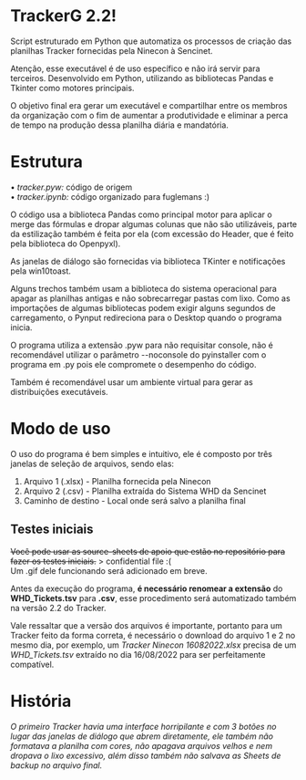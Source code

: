 # TrackerG 2.2!

Script estruturado em Python que automatiza os processos de criação das planilhas Tracker fornecidas pela Ninecon à Sencinet.

Atenção, esse executável é de uso específico e não irá servir para terceiros.
Desenvolvido em Python, utilizando as bibliotecas Pandas e Tkinter como motores principais.

O objetivo final era gerar um executável e compartilhar entre os membros da organização com o fim de aumentar a produtividade e eliminar a perca de tempo na produção dessa planilha diária e mandatória.

# Estrutura

• *tracker.pyw:* código de origem<br>
• *tracker.ipynb:* código organizado para fuglemans :)

O código usa a biblioteca Pandas como principal motor para aplicar o merge das fórmulas e dropar algumas colunas que não são utilizáveis, parte da estilização também é feita por ela (com excessão do Header, que é feito pela biblioteca do Openpyxl).

As janelas de diálogo são fornecidas via biblioteca TKinter e notificações pela win10toast.

Alguns trechos também usam a biblioteca do sistema operacional para apagar as planilhas antigas e não sobrecarregar pastas com lixo. 
Como as importações de algumas bibliotecas podem exigir alguns segundos de carregamento, o Pynput redireciona para o Desktop quando o programa inicia.

O programa utiliza a extensão .pyw para não requisitar console, não é recomendável utilizar o parâmetro --noconsole do pyinstaller com o programa em .py pois ele compromete o desempenho do código.

Também é recomendável usar um ambiente virtual para gerar as distribuições executáveis.

# Modo de uso

O uso do programa é bem simples e intuitivo, ele é composto por três janelas de seleção de arquivos, sendo elas:

1. Arquivo 1 (.xlsx) - Planilha fornecida pela Ninecon
2. Arquivo 2 (.csv) - Planilha extraída do Sistema WHD da Sencinet
3. Caminho de destino - Local onde será salvo a planilha final

## Testes iniciais
~~Você pode usar as source-sheets de apoio que estão no repositório para fazer os testes iniciais.~~ > confidential file :( <br>
Um .gif dele funcionando será adicionado em breve.


Antes da execução do programa, <strong>é necessário renomear a extensão</strong> do <strong>WHD_Tickets.tsv</strong> para <strong>.csv</strong>, esse procedimento será automatizado também na versão 2.2 do Tracker.

Vale ressaltar que a versão dos arquivos é importante, portanto para um Tracker feito da forma correta, é necessário o download do arquivo 1 e 2 no mesmo dia, por exemplo, um *Tracker Ninecon 16082022.xlsx* precisa de um *WHD_Tickets.tsv* extraído no dia 16/08/2022 para ser perfeitamente compatível.

# História
<cite>O primeiro Tracker havia uma interface horripilante e com 3 botões no lugar das janelas de diálogo que abrem diretamente, ele também não formatava a planilha com cores, não apagava arquivos velhos e nem dropava o lixo excessivo, além disso também não salvava as Sheets de backup no arquivo final.</cite>


